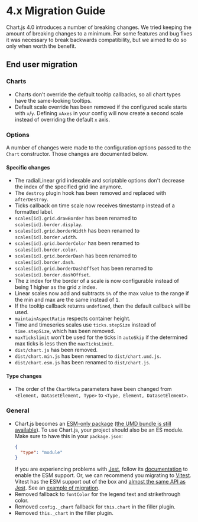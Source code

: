 # 4.x Migration Guide

Chart.js 4.0 introduces a number of breaking changes. We tried keeping the amount of breaking changes to a minimum. For some features and bug fixes it was necessary to break backwards compatibility, but we aimed to do so only when worth the benefit.

## End user migration

### Charts

* Charts don't override the default tooltip callbacks, so all chart types have the same-looking tooltips.
* Default scale override has been removed if the configured scale starts with `x`/`y`. Defining `xAxes` in your config will now create a second scale instead of overriding the default `x` axis.

### Options

A number of changes were made to the configuration options passed to the `Chart` constructor. Those changes are documented below.

#### Specific changes

* The radialLinear grid indexable and scriptable options don't decrease the index of the specified grid line anymore.
* The `destroy` plugin hook has been removed and replaced with `afterDestroy`.
* Ticks callback on time scale now receives timestamp instead of a formatted label.
* `scales[id].grid.drawBorder` has been renamed to `scales[id].border.display`.
* `scales[id].grid.borderWidth` has been renamed to `scales[id].border.width`.
* `scales[id].grid.borderColor` has been renamed to `scales[id].border.color`.
* `scales[id].grid.borderDash` has been renamed to `scales[id].border.dash`.
* `scales[id].grid.borderDashOffset` has been renamed to `scales[id].border.dashOffset`.
* The z index for the border of a scale is now configurable instead of being 1 higher as the grid z index.
* Linear scales now add and subtracts `5%` of the max value to the range if the min and max are the same instead of `1`.
* If the tooltip callback returns `undefined`, then the default callback will be used.
* `maintainAspectRatio` respects container height.
* Time and timeseries scales use `ticks.stepSize` instead of `time.stepSize`, which has been removed.
* `maxTickslimit` won't be used for the ticks in `autoSkip` if the determined max ticks is less then the `maxTicksLimit`.
* `dist/chart.js` has been removed.
* `dist/chart.min.js` has been renamed to `dist/chart.umd.js`.
* `dist/chart.esm.js` has been renamed to `dist/chart.js`.

#### Type changes
* The order of the `ChartMeta` parameters have been changed from `<Element, DatasetElement, Type>` to `<Type, Element, DatasetElement>`.

### General
* Chart.js becomes an [ESM-only package](https://nodejs.org/api/esm.html) ([the UMD bundle is still available](../getting-started/installation.md#cdn)). To use Chart.js, your project should also be an ES module. Make sure to have this in your `package.json`:
  ```json
  {
    "type": "module"
  }
  ```
  If you are experiencing problems with [Jest](https://jestjs.io), follow its [documentation](https://jestjs.io/docs/ecmascript-modules) to enable the ESM support. Or, we can recommend you migrating to [Vitest](https://vitest.dev/). Vitest has the ESM support out of the box and [almost the same API as Jest](https://vitest.dev/guide/migration.html#migrating-from-jest). See an [example of migration](https://github.com/reactchartjs/react-chartjs-2/commit/7f3ec96101d21e43cae8cbfe5e09a46a17cff1ef).
* Removed fallback to `fontColor` for the legend text and strikethrough color.
* Removed `config._chart` fallback for `this.chart` in the filler plugin.
* Removed `this._chart` in the filler plugin.
